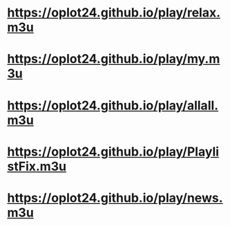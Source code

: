 # https://oplot24.github.io/play/relax.m3u
# https://oplot24.github.io/play/my.m3u
# https://oplot24.github.io/play/allall.m3u
# https://oplot24.github.io/play/PlaylistFix.m3u
# https://oplot24.github.io/play/news.m3u
